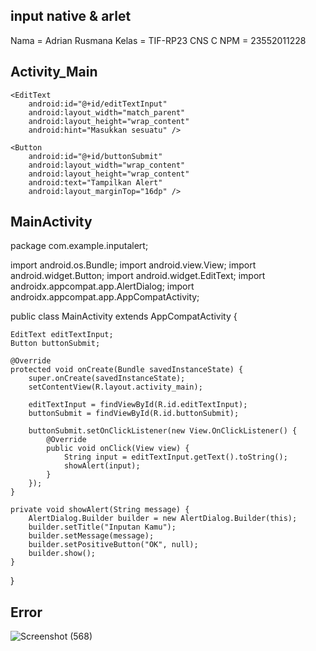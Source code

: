 ## input native & arlet
Nama = Adrian Rusmana
Kelas = TIF-RP23 CNS C
NPM = 23552011228



## Activity_Main
<?xml version="1.0" encoding="utf-8"?>
<LinearLayout 
    xmlns:android="http://schemas.android.com/apk/res/android"
    android:layout_width="match_parent"
    android:layout_height="match_parent"
    android:orientation="vertical"
    android:padding="24dp">

    <EditText
        android:id="@+id/editTextInput"
        android:layout_width="match_parent"
        android:layout_height="wrap_content"
        android:hint="Masukkan sesuatu" />

    <Button
        android:id="@+id/buttonSubmit"
        android:layout_width="wrap_content"
        android:layout_height="wrap_content"
        android:text="Tampilkan Alert"
        android:layout_marginTop="16dp" />
</LinearLayout>

## MainActivity
package com.example.inputalert;

import android.os.Bundle;
import android.view.View;
import android.widget.Button;
import android.widget.EditText;
import androidx.appcompat.app.AlertDialog;
import androidx.appcompat.app.AppCompatActivity;

public class MainActivity extends AppCompatActivity {

    EditText editTextInput;
    Button buttonSubmit;

    @Override
    protected void onCreate(Bundle savedInstanceState) {
        super.onCreate(savedInstanceState);
        setContentView(R.layout.activity_main);

        editTextInput = findViewById(R.id.editTextInput);
        buttonSubmit = findViewById(R.id.buttonSubmit);

        buttonSubmit.setOnClickListener(new View.OnClickListener() {
            @Override
            public void onClick(View view) {
                String input = editTextInput.getText().toString();
                showAlert(input);
            }
        });
    }

    private void showAlert(String message) {
        AlertDialog.Builder builder = new AlertDialog.Builder(this);
        builder.setTitle("Inputan Kamu");
        builder.setMessage(message);
        builder.setPositiveButton("OK", null);
        builder.show();
    }
}

## Error
![Screenshot (568)](https://github.com/user-attachments/assets/d7a1d149-1f71-4b52-9e27-8ad6d6e6736b)



